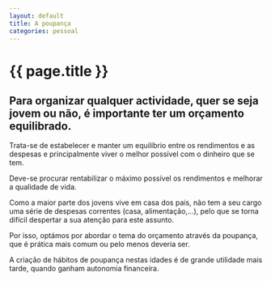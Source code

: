 ```yaml
---
layout: default
title: A poupança
categories: pessoal
---
```


# {{ page.title }}

## Para organizar qualquer actividade, quer se seja jovem ou  não, é importante ter um orçamento equilibrado.

Trata-se de estabelecer e manter um equilíbrio entre os rendimentos e as despesas e principalmente viver o melhor possível com o dinheiro que se tem.

Deve-se procurar rentabilizar o  máximo possível os rendimentos e melhorar a qualidade de vida.

Como a maior parte dos jovens vive em casa dos pais, não tem a seu cargo uma série de despesas correntes (casa, alimentação,...), pelo que se torna difícil despertar a sua atenção para este assunto.

Por isso, optámos  por abordar o tema do orçamento através da poupança, que é prática mais comum  ou pelo menos deveria ser.

A criação de hábitos de poupança nestas idades é de  grande utilidade mais tarde, quando ganham autonomia financeira.